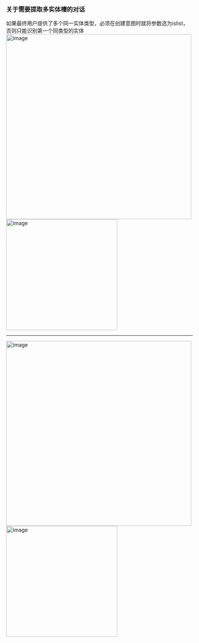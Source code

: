 ### 关于需要提取多实体槽的对话

如果最终用户提供了多个同一实体类型，必须在创建意图时就将参数选为islist，否则只能识别第一个同类型的实体
<img width="500" alt="image" src="https://user-images.githubusercontent.com/98512910/152913383-ec2267da-605f-4820-aa1a-68b23564c593.png"><br/>
<img width="300" alt="image" src="https://user-images.githubusercontent.com/98512910/152913241-4a87c3ee-cabf-4a19-8476-04a7e9dd9f5d.png">

--------------------------------

<img width="500" alt="image" src="https://user-images.githubusercontent.com/98512910/152913531-8d81b00e-b8c7-438a-9e6f-a3bf5265d067.png"><br>
<img width="300" alt="image" src="https://user-images.githubusercontent.com/98512910/152913581-35ce7d05-bda4-4d59-b4c0-b592392bcf17.png">
